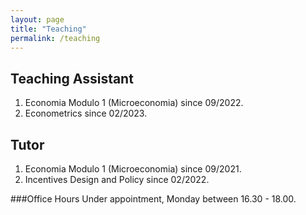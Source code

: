 ```yaml
---
layout: page
title: "Teaching"
permalink: /teaching
---
```


## Teaching Assistant
1. Economia Modulo 1 (Microeconomia) since 09/2022. 
2. Econometrics since 02/2023.

## Tutor
1. Economia Modulo 1 (Microeconomia) since 09/2021.
2. Incentives Design and Policy since 02/2022.

###Office Hours
Under appointment, Monday between 16.30 - 18.00.
